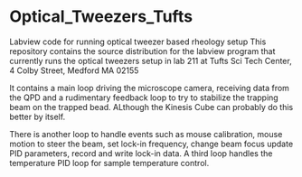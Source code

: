 # Optical_Tweezers_Tufts
Labview code for running optical tweezer based rheology setup
This repository contains the source distribution for the labview program that currently runs the optical tweezers setup in lab 211 at Tufts Sci Tech Center, 4 Colby Street, Medford MA 02155

It contains a main loop driving the microscope camera, receiving data from the QPD and a rudimentary feedback loop to try to stabilize the trapping beam on the trapped bead. ALthough the Kinesis Cube can probably do this better by itself.

There is another loop to handle events such as mouse calibration, mouse motion to steer the beam, set lock-in frequency, change beam focus update PID parameters, record and write lock-in data. A third loop handles the temperature PID loop for sample temperature control.
